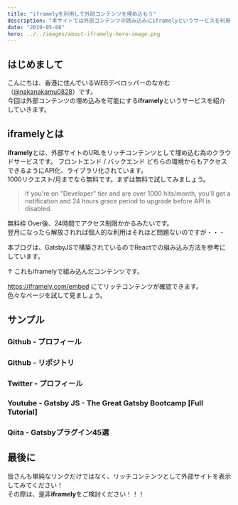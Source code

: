 ```yaml
---
title: "iframelyを利用して外部コンテンツを埋め込もう"
description: "本サイトでは外部コンテンツの読み込みにiframelyというサービスを利用しています。本記事ではiframelyの紹介していきます。"
date: "2019-05-08"
hero: ../../images/about-iframely-hero-image.png
---
```


## はじめまして

こんにちは、香港に住んでいるWEBデベロッパーのなかむ（[@nakanakamu0828](https://twitter.com/nakanakamu0828)）です。  
今回は外部コンテンツの埋め込みを可能にする**iframely**というサービスを紹介していきます。


## iframelyとは

**iframely**とは、外部サイトのURLをリッチコンテンツとして埋め込む為のクラウドサービスです。
フロントエンド / バックエンド どちらの環境からもアクセスできるようにAPI化、ライブラリ化されています。  
1000リクエスト/月までなら無料です。まずは無料で試してみましょう。  

>  If you're on "Developer" tier and are over 1000 hits/month, you'll get a notification and 24 hours grace period to upgrade before API is disabled.

無料枠 Over後、24時間でアクセス制限かかるみたいです。  
翌月になったら解放されれば個人的な利用はそれほど問題ないのですが・・・

本ブログは、GatsbyJSで構築されているのでReactでの組み込み方法を参考にしています。

<iframely href="https://iframely.com/"></iframely>
  
↑
これもiframelyで組み込んだコンテンツです。


https://iframely.com/embed にてリッチコンテンツが確認できます。  
色々なページを試して見ましょう。


## サンプル
### Github - プロフィール
<iframely href="https://github.com/nakanakamu0828"></iframely>


### Github - リポジトリ
<iframely href="https://github.com/nakanakamu0828/gatsby-starter-portfolio"></iframely>


### Twitter - プロフィール
<iframely href="https://twitter.com/nakanakamu0828"></iframely>


### Youtube - Gatsby JS - The Great Gatsby Bootcamp [Full Tutorial]
<iframely href="https://www.youtube.com/watch?v=8t0vNu2fCCM"></iframely>


### Qiita - Gatsbyプラグイン45選
<iframely href="https://qiita.com/Takumon/items/da8347f81a9f021b637f"></iframely>


## 最後に

皆さんも単純なリンクだけではなく、リッチコンテンツとして外部サイトを表示してみてください！  
その際は、是非**iframely**をご検討ください！！！